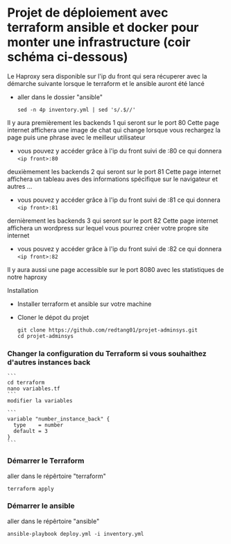 # Projet de déploiement avec terraform ansible et docker pour monter une infrastructure (coir schéma ci-dessous)


Le Haproxy sera disponible sur l'ip du front qui sera récuperer avec la démarche suivante lorsque le terraform et le ansible auront été lancé

  - aller dans le dossier "ansible" 
    ```
    sed -n 4p inventory.yml | sed 's/.$//'
    ```

Il y aura premièrement les backends 1 qui seront sur le port 80
Cette page internet affichera une image de chat qui change lorsque vous rechargez la page puis une phrase avec le meilleur utilisateur

 - vous pouvez y accéder grâce à l'ip du front suivi de  :80  ce qui donnera `<ip front>:80`

deuxièmement les backends 2 qui seront sur le port 81
Cette page internet affichera un tableau aves des informations spécifique sur le navigateur et autres ...

 - vous pouvez y accéder grâce à l'ip du front suivi de  :81  ce qui donnera `<ip front>:81`

dernièrement les backends 3 qui seront sur le port 82
Cette page internet affichera un wordpress sur lequel vous pourrez créer votre propre site internet

 - vous pouvez y accéder grâce à l'ip du front suivi de  :82  ce qui donnera `<ip front>:82`

Il y aura aussi une page accessible sur le port 8080 avec les statistiques de notre haproxy

Installation

- Installer terraform et ansible sur votre machine
- Cloner le dépot du projet

  ```
  git clone https://github.com/redtang01/projet-adminsys.git
  cd projet-adminsys
  ```

### Changer la configuration du Terraform si vous souhaithez d'autres instances back

    ```
    cd terraform
    nano variables.tf
    ```
    modifier la variables

    ```
    variable "number_instance_back" {
      type    = number
      default = 3
    }
    ```
    
### Démarrer le Terraform

aller dans le répêrtoire "terraform"

```
terraform apply
```

### Démarrer le ansible 

aller dans le répêrtoire "ansible"

```
ansible-playbook deploy.yml -i inventory.yml
```

